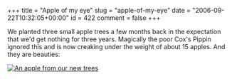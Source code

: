 +++
title = "Apple of my eye"
slug = "apple-of-my-eye"
date = "2006-09-22T10:32:05+00:00"
id = 422
comment = false
+++

We planted three small apple trees a few months back in the expectation that we'd get nothing for three years. Magically the poor Cox's Pippin ignored this and is now creaking under the weight of about 15 apples. And they are beauties:

[![An apple from our new trees](http://static.flickr.com/84/249643967_a49d728d5d_m.jpg)](http://www.flickr.com/photos/bandon1/249643967/ "Photo Sharing")
